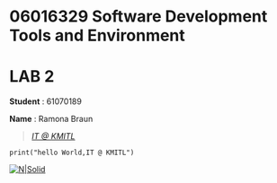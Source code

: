 # 06016329 Software Development Tools and Environment
# LAB 2

**Student** : 61070189

**Name** : Ramona Braun

>[ *IT @ KMITL*]( https://www.it.kmitl.ac.th)
```
print("hello World,IT @ KMITL")

```
[![N|Solid](https://www.it.kmitl.ac.th/wp-content/themes/itkmitl2017wp/img/nav-thai.svg)](https://www.it.kmitl.ac.th)